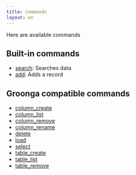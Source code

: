 ```yaml
---
title: Commands
layout: en
---
```


Here are available commands

## Built-in commands

 * [search](search/): Searches data
 * [add](add/): Adds a record

## Groonga compatible commands

 * [column_create](column-create/)
 * [column_list](column-list/)
 * [column_remove](column-remove/)
 * [column_rename](column-rename/)
 * [delete](delete/)
 * [load](load/)
 * [select](select/)
 * [table_create](table-create/)
 * [table_list](table-list/)
 * [table_remove](table-remove/)
